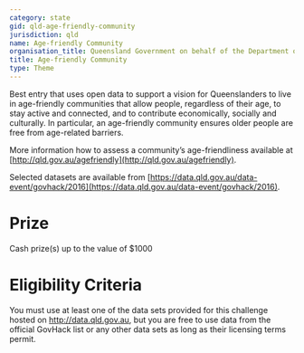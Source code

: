 ```yaml
---
category: state
gid: qld-age-friendly-community
jurisdiction: qld
name: Age-friendly Community
organisation_title: Queensland Government on behalf of the Department of Communities, Child Safety and Disability Services
title: Age-friendly Community
type: Theme
---
```


Best entry that uses open data to support a vision for Queenslanders to live in age-friendly communities that allow people, regardless of their age, to stay active and connected, and to contribute economically, socially and culturally. In particular, an age-friendly community ensures older people are free from age-related barriers. 

More information how to assess a community’s age-friendliness available at [http://qld.gov.au/agefriendly](http://qld.gov.au/agefriendly).

Selected datasets are available from [https://data.qld.gov.au/data-event/govhack/2016](https://data.qld.gov.au/data-event/govhack/2016).

# Prize
Cash prize(s) up to the value of $1000

# Eligibility Criteria
You must use at least one of the data sets provided for this challenge hosted on http://data.qld.gov.au, but you are free to use data from the official GovHack list or any other data sets as long as their licensing terms permit.
